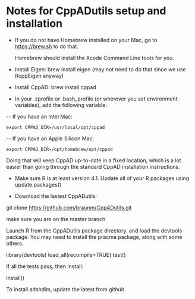 
# Notes for CppADutils setup and installation

- If you do not have Homebrew installed on your Mac, go to https://brew.sh to do that.

   Homebrew should install the Xcode Command Line tools for you.

- Install Eigen:  brew install eigen  (may not need to do that since we use RcppEigen anyway)

- Install CppAD:  brew install cppad

- In your .zprofile or .bash_profile (or wherever you set environment variables), add the following variable:

--  If you have an Intel Mac:

	export CPPAD_DIR=/usr/local/opt/cppad

-- If you have an Apple Silicon Mac:

	export CPPAD_DIR=/opt/homebrew/opt/cppad

Doing that will keep CppAD up-to-date in a fixed location, which is a lot easier than going through the standard CppAD installation instructions.

- Make sure R is at least version 4.1.  Update all of your R packages using update.packages()

- Download the lastest CppADutils:

git clone https://github.com/braunm/CppADutils.git

make sure you are on the master branch

Launch R from the CppADutils package directory. and load the devtools package.  You may need to install the pracma package, along with some others.

library(devtools)
load_all(recompile=TRUE)
test()

If all the tests pass, then install:

install()


To install adshdlm, update the latest from github.
